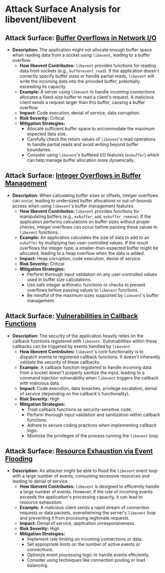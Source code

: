 # Attack Surface Analysis for libevent/libevent

## Attack Surface: [Buffer Overflows in Network I/O](./attack_surfaces/buffer_overflows_in_network_io.md)

*   **Description:** The application might not allocate enough buffer space when reading data from a socket using `libevent`, leading to a buffer overflow.
    *   **How libevent Contributes:** `libevent` provides functions for reading data from sockets (e.g., `bufferevent_read`). If the application doesn't correctly specify buffer sizes or handle partial reads, `libevent` will write the incoming data into the provided buffer, potentially exceeding its capacity.
    *   **Example:** A server using `libevent` to handle incoming connections allocates a fixed-size buffer to read a client's request. A malicious client sends a request larger than this buffer, causing a buffer overflow.
    *   **Impact:** Code execution, denial of service, data corruption.
    *   **Risk Severity:** Critical
    *   **Mitigation Strategies:**
        *   Allocate sufficient buffer space to accommodate the maximum expected data size.
        *   Carefully check the return values of `libevent`'s read operations to handle partial reads and avoid writing beyond buffer boundaries.
        *   Consider using `libevent`'s buffered I/O features (`evbuffer`) which can help manage buffer allocation more dynamically.

## Attack Surface: [Integer Overflows in Buffer Management](./attack_surfaces/integer_overflows_in_buffer_management.md)

*   **Description:** When calculating buffer sizes or offsets, integer overflows can occur, leading to undersized buffer allocations or out-of-bounds access when using `libevent`'s buffer management features.
    *   **How libevent Contributes:** `libevent` provides functions for manipulating buffers (e.g., `evbuffer_add`, `evbuffer_remove`). If the application performs calculations on buffer sizes without proper checks, integer overflows can occur before passing these values to `libevent` functions.
    *   **Example:** An application calculates the size of data to add to an `evbuffer` by multiplying two user-controlled values. If the result overflows the integer type, a smaller-than-expected buffer might be allocated, leading to a heap overflow when the data is added.
    *   **Impact:** Heap corruption, code execution, denial of service.
    *   **Risk Severity:** Critical
    *   **Mitigation Strategies:**
        *   Perform thorough input validation on any user-controlled values used in buffer size calculations.
        *   Use safe integer arithmetic functions or checks to prevent overflows before passing values to `libevent` functions.
        *   Be mindful of the maximum sizes supported by `libevent`'s buffer management.

## Attack Surface: [Vulnerabilities in Callback Functions](./attack_surfaces/vulnerabilities_in_callback_functions.md)

*   **Description:** The security of the application heavily relies on the callback functions registered with `libevent`. Vulnerabilities within these callbacks can be triggered by events handled by `libevent`.
    *   **How libevent Contributes:** `libevent`'s core functionality is to dispatch events to registered callback functions. It doesn't inherently validate the security of these callbacks.
    *   **Example:** A callback function registered to handle incoming data from a socket doesn't properly sanitize the input, leading to a command injection vulnerability when `libevent` triggers the callback with malicious data.
    *   **Impact:** Code execution, data breaches, privilege escalation, denial of service (depending on the callback's functionality).
    *   **Risk Severity:** High
    *   **Mitigation Strategies:**
        *   Treat callback functions as security-sensitive code.
        *   Perform thorough input validation and sanitization within callback functions.
        *   Adhere to secure coding practices when implementing callback logic.
        *   Minimize the privileges of the process running the `libevent` loop.

## Attack Surface: [Resource Exhaustion via Event Flooding](./attack_surfaces/resource_exhaustion_via_event_flooding.md)

*   **Description:** An attacker might be able to flood the `libevent` event loop with a large number of events, consuming excessive resources and leading to denial of service.
    *   **How libevent Contributes:** `libevent` is designed to efficiently handle a large number of events. However, if the rate of incoming events exceeds the application's processing capacity, it can lead to resource exhaustion.
    *   **Example:** A malicious client sends a rapid stream of connection requests or data packets, overwhelming the server's `libevent` loop and preventing it from processing legitimate requests.
    *   **Impact:** Denial of service, application unresponsiveness.
    *   **Risk Severity:** High
    *   **Mitigation Strategies:**
        *   Implement rate limiting on incoming connections or data.
        *   Set appropriate limits on the number of active events or connections.
        *   Optimize event processing logic to handle events efficiently.
        *   Consider using techniques like connection pooling or load balancing.

